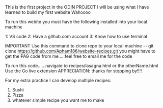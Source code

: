 This is the first project in the ODIN PROJECT
I will be using what I have learned to build my first website
Wahoooo

To run this webite you must have the following installed into your local machine

1: VS code
2: Have a github.com account
3: Know how to use terminal

IMPORTANT
Use this command to clone repo to your local machine
-- git clone https://github.com/Apham186/website-recipes.git
you might have to get the PAG code from me.....feel free to email me for the code

To run this code......navigate to recipes/lasagna.html or the otherName.html
Use the Go live extension
APPRECIATION:
thanks for stopping by!!!!

For my extra practice I can develop multiple recipes:

1. Sushi
2. Pizza
3. whatever simple recipe you want me to make
